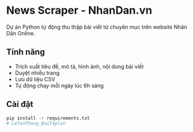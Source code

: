 # News Scraper - NhanDan.vn

Dự án Python tự động thu thập bài viết từ chuyên mục trên website Nhân Dân Online.

## Tính năng
- Trích xuất tiêu đề, mô tả, hình ảnh, nội dung bài viết
- Duyệt nhiều trang
- Lưu dữ liệu CSV
- Tự động chạy mỗi ngày lúc 6h sáng

## Cài đặt
```bash
pip install -r requirements.txt
#   L e T a n T h o n g _ B a i T a p l o n  
 
